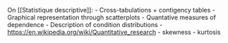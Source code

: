 On [[Statistique descriptive]]:
	- Cross-tabulations + contigency tables
	- Graphical representation through scatterplots
	- Quantative measures of dependence
	- Description of condition distributions
	- https://en.wikipedia.org/wiki/Quantitative_research
	- skewness
	- kurtosis